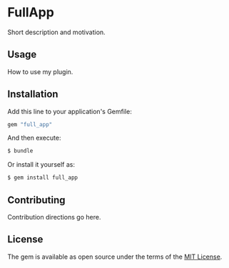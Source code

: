 # FullApp
Short description and motivation.

## Usage
How to use my plugin.

## Installation
Add this line to your application's Gemfile:

```ruby
gem "full_app"
```

And then execute:
```bash
$ bundle
```

Or install it yourself as:
```bash
$ gem install full_app
```

## Contributing
Contribution directions go here.

## License
The gem is available as open source under the terms of the [MIT License](https://opensource.org/licenses/MIT).
